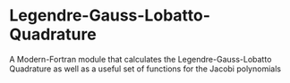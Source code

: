 # Legendre-Gauss-Lobatto-Quadrature
A Modern-Fortran module that calculates the Legendre-Gauss-Lobatto Quadrature as well as a useful set of functions for the Jacobi polynomials
